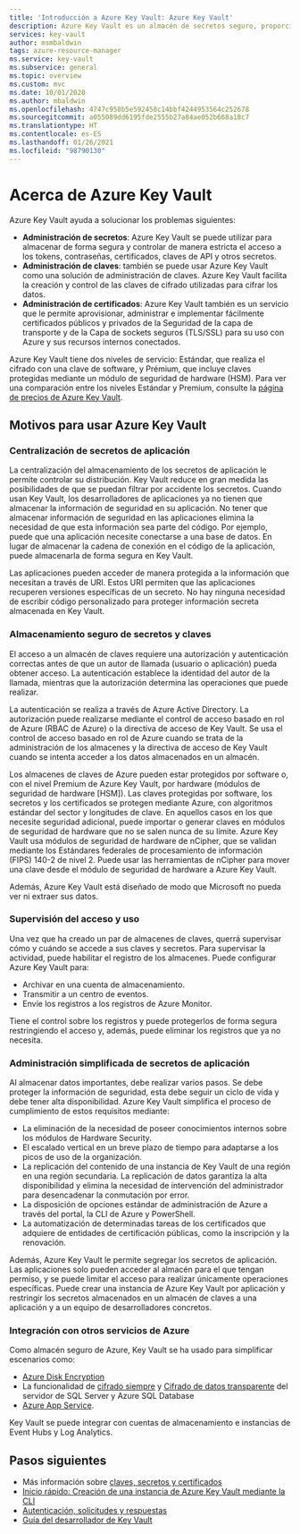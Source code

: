 ```yaml
---
title: 'Introducción a Azure Key Vault: Azure Key Vault'
description: Azure Key Vault es un almacén de secretos seguro, proporciona administración de secretos, claves y certificados, todo ello respaldado por módulos de seguridad de hardware.
services: key-vault
author: msmbaldwin
tags: azure-resource-manager
ms.service: key-vault
ms.subservice: general
ms.topic: overview
ms.custom: mvc
ms.date: 10/01/2020
ms.author: mbaldwin
ms.openlocfilehash: 4747c958b5e592458c14bbf4244953564c252678
ms.sourcegitcommit: a055089dd6195fde2555b27a84ae052b668a18c7
ms.translationtype: HT
ms.contentlocale: es-ES
ms.lasthandoff: 01/26/2021
ms.locfileid: "98790130"
---
```

# <a name="about-azure-key-vault"></a>Acerca de Azure Key Vault

Azure Key Vault ayuda a solucionar los problemas siguientes:

- **Administración de secretos**: Azure Key Vault se puede utilizar para almacenar de forma segura y controlar de manera estricta el acceso a los tokens, contraseñas, certificados, claves de API y otros secretos.
- **Administración de claves**: también se puede usar Azure Key Vault como una solución de administración de claves. Azure Key Vault facilita la creación y control de las claves de cifrado utilizadas para cifrar los datos. 
- **Administración de certificados**: Azure Key Vault también es un servicio que le permite aprovisionar, administrar e implementar fácilmente certificados públicos y privados de la Seguridad de la capa de transporte y de la Capa de sockets seguros (TLS/SSL) para su uso con Azure y sus recursos internos conectados.

Azure Key Vault tiene dos niveles de servicio: Estándar, que realiza el cifrado con una clave de software, y Prémium, que incluye claves protegidas mediante un módulo de seguridad de hardware (HSM). Para ver una comparación entre los niveles Estándar y Premium, consulte la [página de precios de Azure Key Vault](https://azure.microsoft.com/pricing/details/key-vault/).

## <a name="why-use-azure-key-vault"></a>Motivos para usar Azure Key Vault

### <a name="centralize-application-secrets"></a>Centralización de secretos de aplicación

La centralización del almacenamiento de los secretos de aplicación le permite controlar su distribución. Key Vault reduce en gran medida las posibilidades de que se puedan filtrar por accidente los secretos. Cuando usan Key Vault, los desarrolladores de aplicaciones ya no tienen que almacenar la información de seguridad en su aplicación. No tener que almacenar información de seguridad en las aplicaciones elimina la necesidad de que esta información sea parte del código. Por ejemplo, puede que una aplicación necesite conectarse a una base de datos. En lugar de almacenar la cadena de conexión en el código de la aplicación, puede almacenarla de forma segura en Key Vault.

Las aplicaciones pueden acceder de manera protegida a la información que necesitan a través de URI. Estos URI permiten que las aplicaciones recuperen versiones específicas de un secreto. No hay ninguna necesidad de escribir código personalizado para proteger información secreta almacenada en Key Vault.

### <a name="securely-store-secrets-and-keys"></a>Almacenamiento seguro de secretos y claves

El acceso a un almacén de claves requiere una autorización y autenticación correctas antes de que un autor de llamada (usuario o aplicación) pueda obtener acceso. La autenticación establece la identidad del autor de la llamada, mientras que la autorización determina las operaciones que puede realizar.

La autenticación se realiza a través de Azure Active Directory. La autorización puede realizarse mediante el control de acceso basado en rol de Azure (RBAC de Azure) o la directiva de acceso de Key Vault. Se usa el control de acceso basado en rol de Azure cuando se trata de la administración de los almacenes y la directiva de acceso de Key Vault cuando se intenta acceder a los datos almacenados en un almacén.

Los almacenes de claves de Azure pueden estar protegidos por software o, con el nivel Premium de Azure Key Vault, por hardware (módulos de seguridad de hardware [HSM]). Las claves protegidas por software, los secretos y los certificados se protegen mediante Azure, con algoritmos estándar del sector y longitudes de clave.  En aquellos casos en los que necesite seguridad adicional, puede importar o generar claves en módulos de seguridad de hardware que no se salen nunca de su límite. Azure Key Vault usa módulos de seguridad de hardware de nCipher, que se validan mediante los Estándares federales de procesamiento de información (FIPS) 140-2 de nivel 2. Puede usar las herramientas de nCipher para mover una clave desde el módulo de seguridad de hardware a Azure Key Vault.

Además, Azure Key Vault está diseñado de modo que Microsoft no pueda ver ni extraer sus datos.

### <a name="monitor-access-and-use"></a>Supervisión del acceso y uso

Una vez que ha creado un par de almacenes de claves, querrá supervisar cómo y cuándo se accede a sus claves y secretos. Para supervisar la actividad, puede habilitar el registro de los almacenes. Puede configurar Azure Key Vault para:

- Archivar en una cuenta de almacenamiento.
- Transmitir a un centro de eventos.
- Envíe los registros a los registros de Azure Monitor.

Tiene el control sobre los registros y puede protegerlos de forma segura restringiendo el acceso y, además, puede eliminar los registros que ya no necesita.

### <a name="simplified-administration-of-application-secrets"></a>Administración simplificada de secretos de aplicación

Al almacenar datos importantes, debe realizar varios pasos. Se debe proteger la información de seguridad, esta debe seguir un ciclo de vida y debe tener alta disponibilidad. Azure Key Vault simplifica el proceso de cumplimiento de estos requisitos mediante:

- La eliminación de la necesidad de poseer conocimientos internos sobre los módulos de Hardware Security.
- El escalado vertical en un breve plazo de tiempo para adaptarse a los picos de uso de la organización.
- La replicación del contenido de una instancia de Key Vault de una región en una región secundaria. La replicación de datos garantiza la alta disponibilidad y elimina la necesidad de intervención del administrador para desencadenar la conmutación por error.
- La disposición de opciones estándar de administración de Azure a través del portal, la CLI de Azure y PowerShell.
- La automatización de determinadas tareas de los certificados que adquiere de entidades de certificación públicas, como la inscripción y la renovación.

Además, Azure Key Vault le permite segregar los secretos de aplicación. Las aplicaciones solo pueden acceder al almacén para el que tengan permiso, y se puede limitar el acceso para realizar únicamente operaciones específicas. Puede crear una instancia de Azure Key Vault por aplicación y restringir los secretos almacenados en un almacén de claves a una aplicación y a un equipo de desarrolladores concretos.

### <a name="integrate-with-other-azure-services"></a>Integración con otros servicios de Azure

Como almacén seguro de Azure, Key Vault se ha usado para simplificar escenarios como:
-  [Azure Disk Encryption](../../security/fundamentals/encryption-overview.md)
-  La funcionalidad de [cifrado siempre]( https://docs.microsoft.com/sql/relational-databases/security/encryption/always-encrypted-database-engine) y [Cifrado de datos transparente]( https://docs.microsoft.com/sql/relational-databases/security/encryption/transparent-data-encryption?view=sql-server-ver15) del servidor de SQL Server y Azure SQL Database
- [Azure App Service]( https://docs.microsoft.com/azure/app-service/configure-ssl-certificate). 

Key Vault se puede integrar con cuentas de almacenamiento e instancias de Event Hubs y Log Analytics.

## <a name="next-steps"></a>Pasos siguientes

- Más información sobre [claves, secretos y certificados](about-keys-secrets-certificates.md)
- [Inicio rápido: Creación de una instancia de Azure Key Vault mediante la CLI](../secrets/quick-create-cli.md)
- [Autenticación, solicitudes y respuestas](../general/authentication-requests-and-responses.md)
- [Guía del desarrollador de Key Vault](../general/developers-guide.md)
